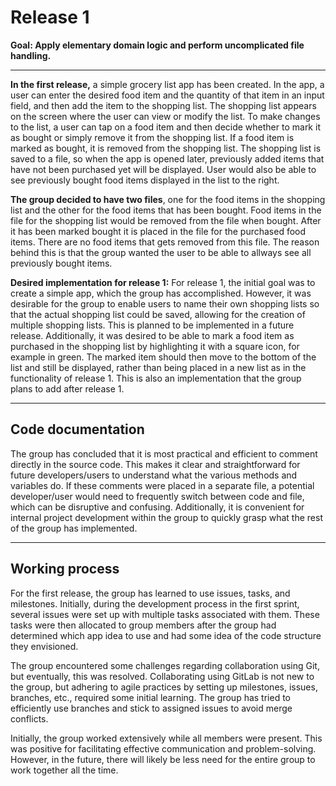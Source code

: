 # **Release 1**

**Goal: Apply elementary domain logic and perform uncomplicated file handling.**
_________
__In the first release,__ a simple grocery list app has been created. In the app, a user can enter the desired food item and the quantity of that item in an input field, and then add the item to the shopping list. The shopping list appears on the screen where the user can view or modify the list. To make changes to the list, a user can tap on a food item and then decide whether to mark it as bought or simply remove it from the shopping list. If a food item is marked as bought, it is removed from the shopping list. The shopping list is saved to a file, so when the app is opened later, previously added items that have not been purchased yet will be displayed. User would also be able to see previously bought food items displayed in the list to the right.

__The group decided to have two files__, one for the food items in the shopping list and the other for the food items that has been bought. Food items in the file for the shopping list would be removed from the file when bought. After it has been marked bought it is placed in the file for the purchased food items. There are no food items that gets removed from this file. The reason behind this is that the group wanted the user to be able to allways see all previously bought items. 


__Desired implementation for release 1:__
For release 1, the initial goal was to create a simple app, which the group has accomplished. However, it was desirable for the group to enable users to name their own shopping lists so that the actual shopping list could be saved, allowing for the creation of multiple shopping lists. This is planned to be implemented in a future release. Additionally, it was desired to be able to mark a food item as purchased in the shopping list by highlighting it with a square icon, for example in green. The marked item should then move to the bottom of the list and still be displayed, rather than being placed in a new list as in the functionality of release 1. This is also an implementation that the group plans to add after release 1.


__________
## Code documentation

The group has concluded that it is most practical and efficient to comment directly in the source code. This makes it clear and straightforward for future developers/users to understand what the various methods and variables do. If these comments were placed in a separate file, a potential developer/user would need to frequently switch between code and file, which can be disruptive and confusing. Additionally, it is convenient for internal project development within the group to quickly grasp what the rest of the group has implemented.
_____________
## Working process

For the first release, the group has learned to use issues, tasks, and milestones. Initially, during the development process in the first sprint, several issues were set up with multiple tasks associated with them. These tasks were then allocated to group members after the group had determined which app idea to use and had some idea of the code structure they envisioned.

The group encountered some challenges regarding collaboration using Git, but eventually, this was resolved. Collaborating using GitLab is not new to the group, but adhering to agile practices by setting up milestones, issues, branches, etc., required some initial learning. The group has tried to efficiently use branches and stick to assigned issues to avoid merge conflicts. 

Initially, the group worked extensively while all members were present. This was positive for facilitating effective communication and problem-solving. However, in the future, there will likely be less need for the entire group to work together all the time.


